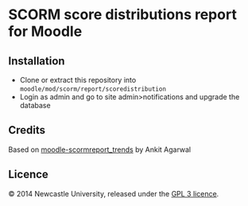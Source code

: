 SCORM score distributions report for Moodle
===============================

Installation
------------

* Clone or extract this repository into `moodle/mod/scorm/report/scoredistribution`
* Login as admin and go to site admin>notifications and upgrade the database


Credits
-------

Based on [moodle-scormreport_trends](https://github.com/ankitagarwal/moodle-scormreport_trends) by Ankit Agarwal

Licence
-------

&copy; 2014 Newcastle University, released under the [GPL 3 licence](https://tldrlegal.com/license/gnu-general-public-license-v3-(gpl-3)).
